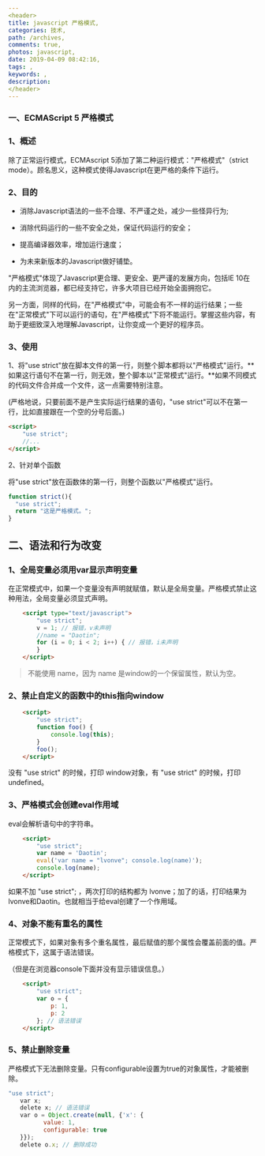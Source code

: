 ```yaml
---
<header>
title: javascript 严格模式,
categories: 技术,
path: /archives,
comments: true,
photos: javascript,
date: 2019-04-09 08:42:16,
tags: ,
keywords: ,
description: 
</header>
---
```


### 一、ECMAScript 5 严格模式

### 1、概述

除了正常运行模式，ECMAscript 5添加了第二种运行模式："严格模式"（strict mode）。顾名思义，这种模式使得Javascript在更严格的条件下运行。



### 2、目的

-   消除Javascript语法的一些不合理、不严谨之处，减少一些怪异行为;
-   消除代码运行的一些不安全之处，保证代码运行的安全；

-   提高编译器效率，增加运行速度；


- 为未来新版本的Javascript做好铺垫。



"严格模式"体现了Javascript更合理、更安全、更严谨的发展方向，包括IE 10在内的主流浏览器，都已经支持它，许多大项目已经开始全面拥抱它。

另一方面，同样的代码，在"严格模式"中，可能会有不一样的运行结果；一些在"正常模式"下可以运行的语句，在"严格模式"下将不能运行。掌握这些内容，有助于更细致深入地理解Javascript，让你变成一个更好的程序员。



### 3、使用

1、将"use strict"放在脚本文件的第一行，则整个脚本都将以"严格模式"运行。**如果这行语句不在第一行，则无效，整个脚本以"正常模式"运行。**如果不同模式的代码文件合并成一个文件，这一点需要特别注意。

(严格地说，只要前面不是产生实际运行结果的语句，"use strict"可以不在第一行，比如直接跟在一个空的分号后面。)

```html
<script>
	"use strict";
	//...
</script>
```



2、针对单个函数

将"use strict"放在函数体的第一行，则整个函数以"严格模式"运行。

```js
function strict(){
  "use strict";
  return "这是严格模式。";
}
```





## 二、语法和行为改变

### 1、全局变量必须用var显示声明变量

在正常模式中，如果一个变量没有声明就赋值，默认是全局变量。严格模式禁止这种用法，全局变量必须显式声明。

```html
	<script type="text/javascript">
		"use strict";　　
		v = 1; // 报错，v未声明
		//name = "Daotin";
		for (i = 0; i < 2; i++) { // 报错，i未声明
		}
	</script>
```

>   不能使用 name，因为 name 是window的一个保留属性，默认为空。



### 2、禁止自定义的函数中的this指向window

```html
	<script>
		"use strict";　　
		function foo() {
			console.log(this);
		}
		foo();
	</script>
```

没有 "use strict" 的时候，打印 window对象，有 "use strict" 的时候，打印undefined。



### 3、严格模式会创建eval作用域

eval会解析语句中的字符串。

```html
	<script>
		"use strict";　　
		var name = 'Daotin';
		eval('var name = "lvonve"; console.log(name)');
		console.log(name);
	</script>
```

如果不加 "use strict"; ，两次打印的结构都为 lvonve；加了的话，打印结果为 lvonve和Daotin。也就相当于给eval创建了一个作用域。



### 4、对象不能有重名的属性

正常模式下，如果对象有多个重名属性，最后赋值的那个属性会覆盖前面的值。严格模式下，这属于语法错误。

（但是在浏览器console下面并没有显示错误信息。）

```html
	<script>
		"use strict";　　
		var o = {　　　　
			p: 1,
			p: 2　　
		}; // 语法错误
	</script>
```



### 5、禁止删除变量

严格模式下无法删除变量。只有configurable设置为true的对象属性，才能被删除。

```js
"use strict";
　　var x;
　　delete x; // 语法错误
　　var o = Object.create(null, {'x': {
　　　　　　value: 1,
　　　　　　configurable: true
　　}});
　　delete o.x; // 删除成功
```




